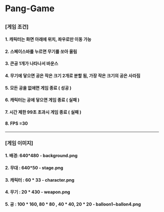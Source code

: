# Pang-Game

##
### [게임 조건]
#### 1. 캐릭터는 화면 아래에 위치, 좌우로만 이동 가능
#### 2. 스페이스바를 누르면 무기를 쏘아 올림
#### 3. 큰공 1개가 나타나서 바운스
#### 4. 무기에 닿으면 공은 작은 크기 2개로 분할 됨, 가장 작은 크기의 공은 사라짐
#### 5. 모든 공을 없애면 게임 종료 ( 성공 )
#### 6. 캐릭터는 공에 닿으면 게임 종료 ( 실패 )
#### 7. 시간 제한 99초 초과시 게임 종료 ( 실패 )
#### 8. FPS =30


-------------------------------------------------------


### [게임 이미지]
#### 1. 배경: 640*480 - background.png
#### 2. 무대 : 640*50 - stage.png
#### 3. 캐릭터 : 60 * 33 - character.png
#### 4. 무기  : 20 * 430 - weapon.png
#### 5. 공 : 100 * 160, 80 * 80 , 40 * 40, 20 * 20 - balloon1~ballon4.png
